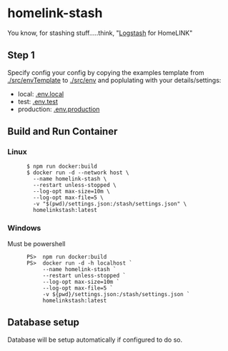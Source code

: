 # homelink-stash

You know, for stashing stuff.....think, "[Logstash](https://www.elastic.co/logstash/) for HomeLINK"



## Step 1
Specify config your config by copying the examples template from  [./src/envTemplate](./src/envTemplate) to [./src/env](./src/env) and poplulating with your details/settings:

- local: [.env.local](./src/envTemplate/.env.local)
- test: [.env.test](./src/envTemplate/.env.test)
- production: [.env.production](./src/envTemplate/.env.production)

## Build and Run Container

### Linux

```
      $ npm run docker:build
      $ docker run -d --network host \
        --name homelink-stash \
        --restart unless-stopped \
        --log-opt max-size=10m \
        --log-opt max-file=5 \
        -v "$(pwd)/settings.json:/stash/settings.json" \
        homelinkstash:latest
```
### Windows

Must be powershell

```
      PS>  npm run docker:build
      PS>  docker run -d -h localhost `
           --name homelink-stash `
           --restart unless-stopped	`
           --log-opt max-size=10m `
           --log-opt max-file=5 `
           -v ${pwd}/settings.json:/stash/settings.json `
           homelinkstash:latest
```

## Database setup

Database will be setup automatically if configured to do so.